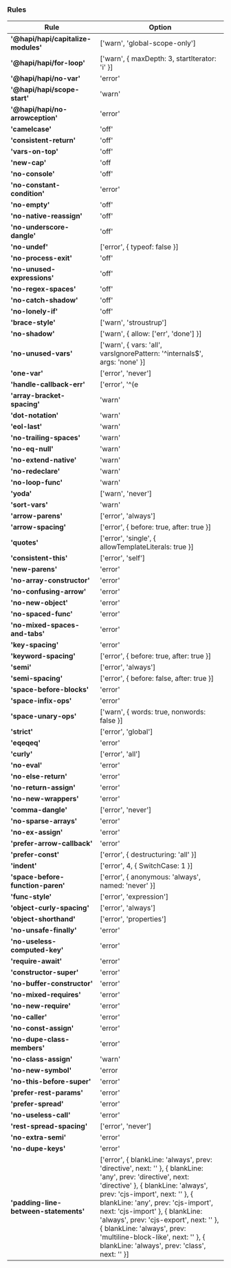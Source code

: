 
### Rules

| Rule | Option |
|------|--------|
| **'@hapi/hapi/capitalize-modules'** | ['warn', 'global-scope-only'] |
| **'@hapi/hapi/for-loop'** | ['warn', { maxDepth: 3, startIterator: 'i' }] |
| **'@hapi/hapi/no-var'** | 'error' |
| **'@hapi/hapi/scope-start'** | 'warn' |
| **'@hapi/hapi/no-arrowception'** | 'error' |
| **'camelcase'** | 'off' |
| **'consistent-return'** | 'off' |
| **'vars-on-top'** | 'off' |
| **'new-cap'** | 'off |
| **'no-console'** | 'off' |
| **'no-constant-condition'** | 'error' |
| **'no-empty'** | 'off' |
| **'no-native-reassign'** | 'off' |
| **'no-underscore-dangle'** | 'off' |
| **'no-undef'** | ['error', { typeof: false }] |
| **'no-process-exit'** | 'off' |
| **'no-unused-expressions'** | 'off' |
| **'no-regex-spaces'** | 'off' |
| **'no-catch-shadow'** | 'off' |
| **'no-lonely-if'** | 'off' |
| **'brace-style'** | ['warn', 'stroustrup'] |
| **'no-shadow'** | ['warn', { allow: ['err', 'done'] }] |
| **'no-unused-vars'** | ['warn', { vars: 'all', varsIgnorePattern: '^internals$', args: 'none' }] |
| **'one-var'** | ['error', 'never'] |
| **'handle-callback-err'** | ['error', '^(e|err|error)$'] |
| **'array-bracket-spacing'** | 'warn' |
| **'dot-notation'** | 'warn' |
| **'eol-last'** | 'warn' |
| **'no-trailing-spaces'** | 'warn' |
| **'no-eq-null'** | 'warn' |
| **'no-extend-native'** | 'warn' |
| **'no-redeclare'** | 'warn' |
| **'no-loop-func'** | 'warn' |
| **'yoda'** | ['warn', 'never'] |
| **'sort-vars'** | 'warn' |
| **'arrow-parens'** | ['error', 'always'] |
| **'arrow-spacing'** | ['error', { before: true, after: true }] |
| **'quotes'** | ['error', 'single', { allowTemplateLiterals: true }] |
| **'consistent-this'** | ['error', 'self'] |
| **'new-parens'** | 'error' |
| **'no-array-constructor'** | 'error' |
| **'no-confusing-arrow'** | 'error' |
| **'no-new-object'** | 'error' |
| **'no-spaced-func'** | 'error' |
| **'no-mixed-spaces-and-tabs'** | 'error' | 
| **'key-spacing'** | 'error' |
| **'keyword-spacing'** | ['error', { before: true, after: true }] |
| **'semi'** | ['error', 'always'] |
| **'semi-spacing'** | ['error', { before: false, after: true }] |
| **'space-before-blocks'** | 'error' |
| **'space-infix-ops'** | 'error' |
| **'space-unary-ops'** | ['warn', { words: true, nonwords: false }] |
| **'strict'** | ['error', 'global'] |
| **'eqeqeq'** | 'error' |
| **'curly'** | ['error', 'all'] |
| **'no-eval'** | 'error' |
| **'no-else-return'** | 'error' |
| **'no-return-assign'** | 'error' |
| **'no-new-wrappers'** | 'error' |
| **'comma-dangle'** | ['error', 'never'] |
| **'no-sparse-arrays'** | 'error' |
| **'no-ex-assign'** | 'error' |
| **'prefer-arrow-callback'** | 'error' |
| **'prefer-const'** | ['error', { destructuring: 'all' }] |
| **'indent'** | ['error', 4, { SwitchCase: 1 }] |
| **'space-before-function-paren'** | ['error', { anonymous: 'always', named: 'never' }] |
| **'func-style'** | ['error', 'expression'] |
| **'object-curly-spacing'** | ['error', 'always'] |
| **'object-shorthand'** | ['error', 'properties'] |
| **'no-unsafe-finally'** | 'error' |
| **'no-useless-computed-key'** | 'error' |
| **'require-await'** | 'error' |
| **'constructor-super'** | 'error' |
| **'no-buffer-constructor'** | 'error' |
| **'no-mixed-requires'** | 'error' |
| **'no-new-require'** | 'error' |
| **'no-caller'** | 'error' |
| **'no-const-assign'** | 'error' |
| **'no-dupe-class-members'** | 'error' |
| **'no-class-assign'** | 'warn' |
| **'no-new-symbol'** | 'error |
| **'no-this-before-super'** | 'error' |
| **'prefer-rest-params'** | 'error' |
| **'prefer-spread'** | 'error' |
| **'no-useless-call'** | 'error' |
| **'rest-spread-spacing'** | ['error', 'never'] |
| **'no-extra-semi'** | 'error' |
| **'no-dupe-keys'** | 'error' |
| **'padding-line-between-statements'** | ['error', { blankLine: 'always', prev: 'directive', next: '' }, { blankLine: 'any', prev: 'directive', next: 'directive' }, { blankLine: 'always', prev: 'cjs-import', next: '' }, { blankLine: 'any', prev: 'cjs-import', next: 'cjs-import' }, { blankLine: 'always', prev: 'cjs-export', next: '' }, { blankLine: 'always', prev: 'multiline-block-like', next: '' }, { blankLine: 'always', prev: 'class', next: '' }] |
